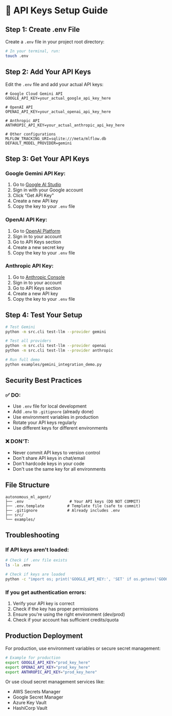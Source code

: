 # 🔐 API Keys Setup Guide

## **Step 1: Create .env File**

Create a `.env` file in your project root directory:

```bash
# In your terminal, run:
touch .env
```

## **Step 2: Add Your API Keys**

Edit the `.env` file and add your actual API keys:

```env
# Google Cloud Gemini API
GOOGLE_API_KEY=your_actual_google_api_key_here

# OpenAI API  
OPENAI_API_KEY=your_actual_openai_api_key_here

# Anthropic API
ANTHROPIC_API_KEY=your_actual_anthropic_api_key_here

# Other configurations
MLFLOW_TRACKING_URI=sqlite:///meta/mlflow.db
DEFAULT_MODEL_PROVIDER=gemini
```

## **Step 3: Get Your API Keys**

### **Google Gemini API Key:**
1. Go to [Google AI Studio](https://aistudio.google.com/)
2. Sign in with your Google account
3. Click "Get API Key"
4. Create a new API key
5. Copy the key to your `.env` file

### **OpenAI API Key:**
1. Go to [OpenAI Platform](https://platform.openai.com/)
2. Sign in to your account
3. Go to API Keys section
4. Create a new secret key
5. Copy the key to your `.env` file

### **Anthropic API Key:**
1. Go to [Anthropic Console](https://console.anthropic.com/)
2. Sign in to your account
3. Go to API Keys section
4. Create a new API key
5. Copy the key to your `.env` file

## **Step 4: Test Your Setup**

```bash
# Test Gemini
python -m src.cli test-llm --provider gemini

# Test all providers
python -m src.cli test-llm --provider openai
python -m src.cli test-llm --provider anthropic

# Run full demo
python examples/gemini_integration_demo.py
```

## **Security Best Practices**

### **✅ DO:**
- Use `.env` file for local development
- Add `.env` to `.gitignore` (already done)
- Use environment variables in production
- Rotate your API keys regularly
- Use different keys for different environments

### **❌ DON'T:**
- Never commit API keys to version control
- Don't share API keys in chat/email
- Don't hardcode keys in your code
- Don't use the same key for all environments

## **File Structure**

```
autonomous_ml_agent/
├── .env                    # Your API keys (DO NOT COMMIT)
├── .env.template          # Template file (safe to commit)
├── .gitignore             # Already includes .env
├── src/
└── examples/
```

## **Troubleshooting**

### **If API keys aren't loaded:**
```bash
# Check if .env file exists
ls -la .env

# Check if keys are loaded
python -c "import os; print('GOOGLE_API_KEY:', 'SET' if os.getenv('GOOGLE_API_KEY') else 'NOT SET')"
```

### **If you get authentication errors:**
1. Verify your API key is correct
2. Check if the key has proper permissions
3. Ensure you're using the right environment (dev/prod)
4. Check if your account has sufficient credits/quota

## **Production Deployment**

For production, use environment variables or secure secret management:

```bash
# Example for production
export GOOGLE_API_KEY="prod_key_here"
export OPENAI_API_KEY="prod_key_here"
export ANTHROPIC_API_KEY="prod_key_here"
```

Or use cloud secret management services like:
- AWS Secrets Manager
- Google Secret Manager
- Azure Key Vault
- HashiCorp Vault


